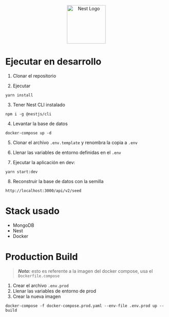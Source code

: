 <p align="center">
  <a href="http://nestjs.com/" target="blank"><img src="https://nestjs.com/img/logo-small.svg" width="120" alt="Nest Logo" /></a>
</p>

# Ejecutar en desarrollo

1. Clonar el repositorio

2. Ejecutar

```
yarn install
```

3. Tener Nest CLI instalado
```
npm i -g @nestjs/cli
```

4. Levantar la base de datos
```
docker-compose up -d
```

5. Clonar el archivo `.env.template` y renombra la copia a `.env`

6. Llenar las variables de entorno definidas en el `.env`

7. Ejecutar la aplicación en dev:
```
yarn start:dev
```

8. Reconstruir la base de datos con la semilla
```
http://localhost:3000/api/v2/seed
```

# Stack usado
* MongoDB
* Nest
* Docker

# Production Build
>__*Nota:*__ esto es referente a la imagen del docker compose, usa el `Dockerfile.compose`
1. Crear el archivo `.env.prod`
2. Llenar las variables de entorno de prod
3. Crear la nueva imagen
```
docker-compose -f docker-compose.prod.yaml --env-file .env.prod up --build
```
